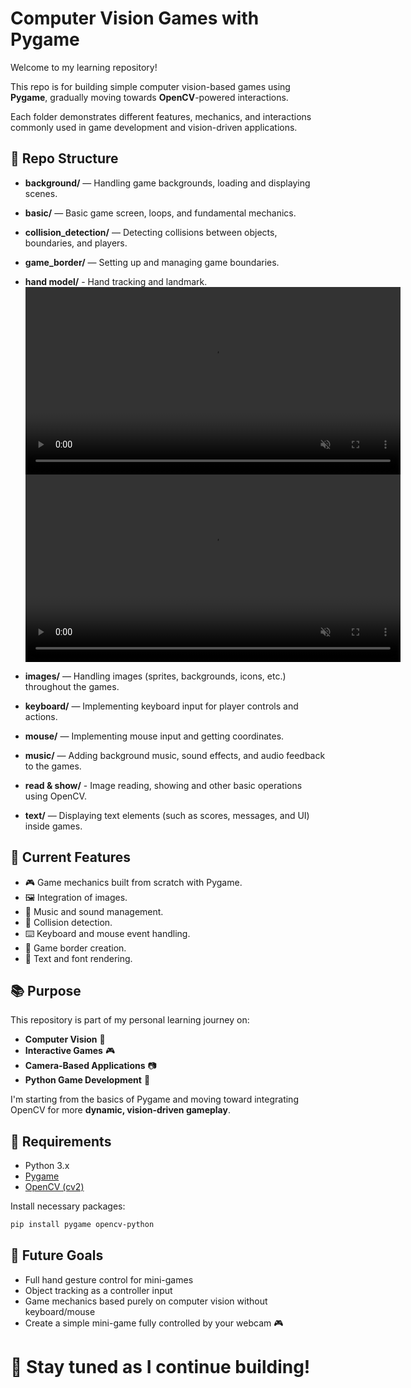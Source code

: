 # Computer Vision Games with Pygame

Welcome to my learning repository!  

This repo is for building simple computer vision-based games using **Pygame**, gradually moving towards **OpenCV**-powered interactions. 

Each folder demonstrates different features, mechanics, and interactions commonly used in game development and vision-driven applications.

## 📂 Repo Structure

- **background/** — Handling game backgrounds, loading and displaying scenes.
- **basic/** — Basic game screen, loops, and fundamental mechanics.
- **collision_detection/** — Detecting collisions between objects, boundaries, and players.
- **game_border/** — Setting up and managing game boundaries.
- **hand model/** - Hand tracking and landmark.
  <video src="hand.mov" autoplay loop muted playsinline width="600"></video>
  <video src="landmarkhand.mov" autoplay loop muted playsinline width="600"></video>

- **images/** — Handling images (sprites, backgrounds, icons, etc.) throughout the games.
- **keyboard/** — Implementing keyboard input for player controls and actions.
- **mouse/** — Implementing mouse input and getting coordinates.
- **music/** — Adding background music, sound effects, and audio feedback to the games.
- **read & show/** - Image reading, showing and other basic operations using OpenCV.
- **text/** — Displaying text elements (such as scores, messages, and UI) inside games.

## 🚀 Current Features

- 🎮 Game mechanics built from scratch with Pygame.
- 🖼️ Integration of images.
- 🎵 Music and sound management.
- 🧠 Collision detection.
- ⌨️ Keyboard and mouse event handling.
- 🧱 Game border creation.
- 📝 Text and font rendering.

## 📚 Purpose

This repository is part of my personal learning journey on:

- **Computer Vision** 🌟
- **Interactive Games** 🎮
- **Camera-Based Applications** 📷
- **Python Game Development** 🐍

I'm starting from the basics of Pygame and moving toward integrating OpenCV for more **dynamic, vision-driven gameplay**.

## 🔧 Requirements

- Python 3.x
- [Pygame](https://www.pygame.org/)
- [OpenCV (cv2)](https://opencv.org/)  

Install necessary packages:

```bash
pip install pygame opencv-python
```

## 🌟 Future Goals

- Full hand gesture control for mini-games
- Object tracking as a controller input
- Game mechanics based purely on computer vision without keyboard/mouse
- Create a simple mini-game fully controlled by your webcam 🎮

# 🎯 Stay tuned as I continue building!
